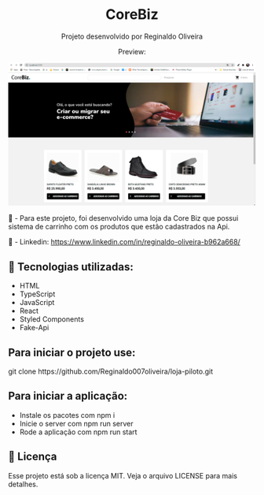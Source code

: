 <h1 align="center">CoreBiz</h1>
<p align="center">Projeto desenvolvido por Reginaldo Oliveira</p>
<p align="center">Preview:</p>
<img src="./tela1.png">


📖 -  Para este projeto, foi desenvolvido uma loja da Core Biz que possui sistema de carrinho com os produtos que estão cadastrados na Api.

📖 -  Linkedin: https://www.linkedin.com/in/reginaldo-oliveira-b962a668/
<h2>🚀 Tecnologias utilizadas: </h2>

- HTML
- TypeScript
- JavaScript
- React
- Styled Components
- Fake-Api

<h2>Para iniciar o projeto use: </h2>
git clone https://github.com/Reginaldo007oliveira/loja-piloto.git

<h2>Para iniciar a aplicação:</h2>

- Instale os pacotes com npm i
- Inicie o server com npm run server
- Rode a aplicação com npm run start

<h2>📝 Licença</h2>
Esse projeto está sob a licença MIT. Veja o arquivo LICENSE para mais detalhes.

